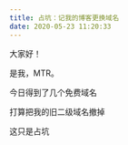 ```yaml
---
title: 占坑：记我的博客更换域名
date: 2020-05-23 11:20:33
---
```


大家好！

是我，MTR。

今日得到了几个免费域名

打算把我的旧二级域名撤掉

这只是占坑